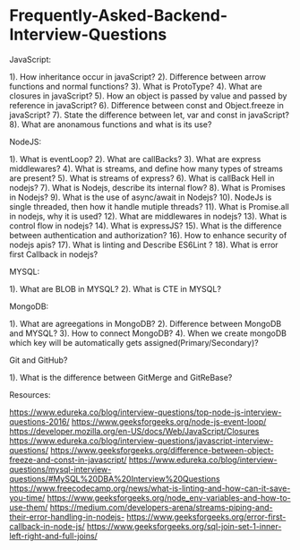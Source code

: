 # Frequently-Asked-Backend-Interview-Questions

JavaScript:

1). How inheritance occur in javaScript?
2). Difference between arrow functions and normal functions?
3). What is ProtoType?
4). What are closures in javaScript?
5). How an object is passed by value and passed by reference in javaScript?
6). Difference between const and Object.freeze in javaScript?
7). State the difference between let, var and const in javaScript?
8). What are anonamous functions and what is its use?

NodeJS:

1).  What is eventLoop?
2).  What are callBacks?
3).  What are express middlewares?
4).  What is streams, and define how many types of streams are present? 
5).  What is streams of express?
6).  What is callBack Hell in nodejs?
7).  What is Nodejs, describe its internal flow?
8).  What is Promises in Nodejs?
9).  What is the use of async/await in Nodejs?
10). NodeJs is single threaded, then how it handle mutiple threads?
11). What is Promise.all in nodejs, why it is used?
12). What are middlewares in nodejs?
13). What is control flow in nodejs?
14). What is expressJS? 
15). What is the difference between authentication and authorization?
16). How to enhance security of nodejs apis?
17). What is linting and Describe ES6Lint ?
18). What is error first Callback in nodejs?

MYSQL:

1). What are BLOB in MYSQL?
2). What is CTE in MYSQL?

MongoDB:

1). What are agreegations in MongoDB?
2). Difference between MongoDB and MYSQL?
3). How to connect MongoDB?
4). When we create mongoDB which key will be automatically gets assigned(Primary/Secondary)?

Git and GitHub?

1). What is the difference between GitMerge and GitReBase?


Resources:

https://www.edureka.co/blog/interview-questions/top-node-js-interview-questions-2016/
https://www.geeksforgeeks.org/node-js-event-loop/
https://developer.mozilla.org/en-US/docs/Web/JavaScript/Closures
https://www.edureka.co/blog/interview-questions/javascript-interview-questions/
https://www.geeksforgeeks.org/difference-between-object-freeze-and-const-in-javascript/
https://www.edureka.co/blog/interview-questions/mysql-interview-questions/#MySQL%20DBA%20Interview%20Questions
https://www.freecodecamp.org/news/what-is-linting-and-how-can-it-save-you-time/
https://www.geeksforgeeks.org/node_env-variables-and-how-to-use-them/
https://medium.com/developers-arena/streams-piping-and-their-error-handling-in-nodejs-
https://www.geeksforgeeks.org/error-first-callback-in-node-js/
https://www.geeksforgeeks.org/sql-join-set-1-inner-left-right-and-full-joins/


